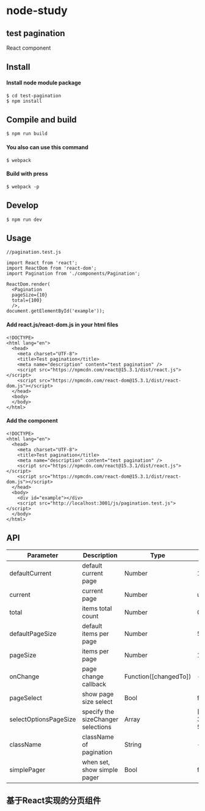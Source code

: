 # node-study
## test pagination 

React component

## Install

#### Install node module package
```
$ cd test-pagination
$ npm install
```

## Compile and build
```
$ npm run build
```

#### You also can use this command
```
$ webpack
```

#### Build with press
```
$ webpack -p
```

## Develop
```
$ npm run dev
```

## Usage
```
//pagination.test.js

import React from 'react';
import ReactDom from 'react-dom';
import Pagination from './components/Pagination';

ReactDom.render(
  <Pagination 
  pageSize={10} 
  total={100}
  />, 
document.getElementById('example'));
```

#### Add react.js/react-dom.js in your html files
```
<!DOCTYPE>
<html lang="en">
  <head>
    <meta charset="UTF-8">
    <title>Test pagination</title>
    <meta name="description" content="test pagination" />
    <script src="https://npmcdn.com/react@15.3.1/dist/react.js"></script>
    <script src="https://npmcdn.com/react-dom@15.3.1/dist/react-dom.js"></script>
  </head>
  <body>
  </body>
</html>
```

#### Add the component
```
<!DOCTYPE>
<html lang="en">
  <head>
    <meta charset="UTF-8">
    <title>Test pagination</title>
    <meta name="description" content="test pagination" />
    <script src="https://npmcdn.com/react@15.3.1/dist/react.js"></script>
    <script src="https://npmcdn.com/react-dom@15.3.1/dist/react-dom.js"></script>
  </head>
  <body>
    <div id="example"></div>
    <script src="http://localhost:3001/js/pagination.test.js"></script>
  </body>
</html>
```

## API

| Parameter        | Description                        | Type          | Default                  |
|------------------|------------------------------------|---------------|--------------------------|
| defaultCurrent   | default current page               | Number        | 1                        |
| current          | current page                       | Number        | undefined                |
| total            | items total count                  | Number        | 0                        |
| defaultPageSize  | default items per page             | Number        | 5                      |
| pageSize         | items per page                     | Number        | 10                       |
| onChange         | page change callback               | Function([changedTo])      | -                     |
| pageSelect       | show page size select            | Bool          | false                    |
| selectOptionsPageSize  | specify the sizeChanger selections | Array<Number> | [10, 20, 30, 40, 50] |
| className        | className of pagination            | String        | -                         |
| simplePager      | when set, show simple pager        | Bool          | false                     |



## 基于React实现的分页组件



